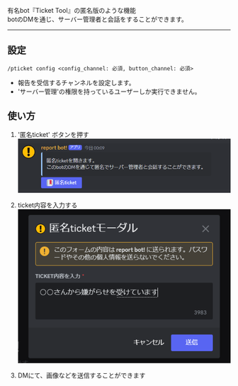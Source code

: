 有名bot『Ticket Tool』の匿名版のような機能  
botのDMを通じ、サーバー管理者と会話をすることができます。

---

## 設定

```
/pticket config <config_channel: 必須, button_channel: 必須>
```
- 報告を受信するチャンネルを設定します。
- 'サーバー管理'の権限を持っているユーザーしか実行できません。


## 使い方
1. '匿名ticket' ボタンを押す
![pticket_01](./assets/pticket_01.png)

2. ticket内容を入力する
![pticket_02](./assets/pticket_02.png)
3. DMにて、画像などを送信することができます
